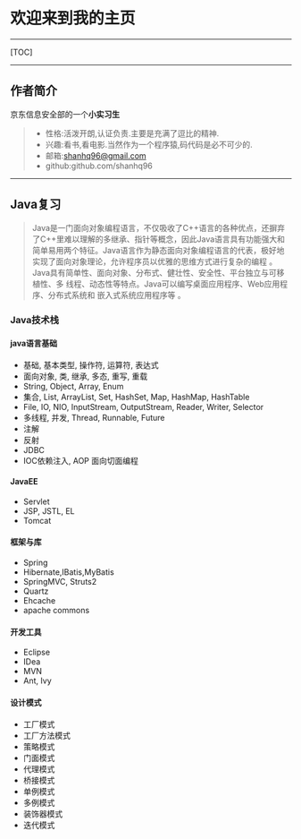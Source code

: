 欢迎来到我的主页
======
------

[TOC]

------

## 作者简介

京东信息安全部的一个**小实习生**
> * 性格:活泼开朗,认证负责.主要是充满了逗比的精神.
> * 兴趣:看书,看电影.当然作为一个程序猿,码代码是必不可少的.
> * 邮箱:shanhq96@gmail.com
> * github:github.com/shanhq96

-----

## Java复习

> Java是一门面向对象编程语言，不仅吸收了C++语言的各种优点，还摒弃了C++里难以理解的多继承、指针等概念，因此Java语言具有功能强大和简单易用两个特征。Java语言作为静态面向对象编程语言的代表，极好地实现了面向对象理论，允许程序员以优雅的思维方式进行复杂的编程 。 
Java具有简单性、面向对象、分布式、健壮性、安全性、平台独立与可移植性、多 线程、动态性等特点。Java可以编写桌面应用程序、Web应用程序、分布式系统和 嵌入式系统应用程序等 。

### Java技术栈

#### java语言基础

- 基础, 基本类型, 操作符, 运算符, 表达式
- 面向对象, 类, 继承, 多态, 重写, 重载
- String, Object, Array, Enum
- 集合, List, ArrayList, Set, HashSet, Map, HashMap, HashTable
- File, IO, NIO, InputStream, OutputStream, Reader, Writer, Selector
- 多线程, 并发, Thread, Runnable, Future
- 注解
- 反射
- JDBC
- IOC依赖注入, AOP 面向切面编程

#### JavaEE

- Servlet
- JSP, JSTL, EL
- Tomcat

#### 框架与库
- Spring
- Hibernate,IBatis,MyBatis
- SpringMVC, Struts2
- Quartz
- Ehcache
- apache commons

#### 开发工具
- Eclipse
- IDea
- MVN
- Ant, Ivy

#### 设计模式
- 工厂模式
- 工厂方法模式
- 策略模式
- 门面模式
- 代理模式
- 桥接模式
- 单例模式
- 多例模式
- 装饰器模式
- 迭代模式